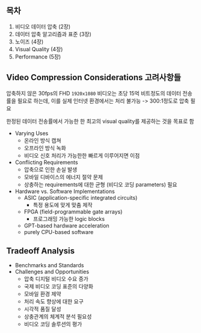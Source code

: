 ## 목차

1. 비디오 데이터 압축 (2장)
2. 데이터 압축 알고리즘과 표준 (3장)
3. 노이즈 (4장)
4. Visual Quality (4장)
5. Performance (5장)

## Video Compression Considerations 고려사항들

압축하지 않은 30fps의 FHD `1920x1080` 비디오는 초당 15억 비트정도의 데이터 전송률을 필요로 하는데, 이를 실제 인터넷 환경에서는 처리 불가능 -> 300:1정도로 압축 필요

한정된 데이터 전송률에서 가능한 한 최고의 visual quality를 제공하는 것을 목표로 함

- Varying Uses
	- 온라인 방식 캡쳐
	- 오프라인 방식 녹화
	- 비디오 신호 처리가 가능한한 빠르게 이루어지면 이점
- Conflicting Requirements
	- 압축으로 인한 손실 발생
	- 모바일 디바이스의 에너지 절약 문제
	- 상충하는 requirements에 대한 균형 (비디오 코딩 parameters) 필요
- Hardware vs. Software Implementations
	- ASIC (application-specific integrated circuits)
		- 특정 용도에 맞게 맞춤 제작
	- FPGA (field-programmable gate arrays)
		- 프로그래밍 가능한 logic blocks
	- GPT-based hardware acceleration
	- purely CPU-based software


## Tradeoff Analysis

- Benchmarks and Standards
- Challenges and Opportunities
	- 압축 디지털 비디오 수요 증가
	- 국제 비디오 코딩 표준의 다양화
	- 모바일 환경 제약
	- 처리 속도 향상에 대한 요구
	- 시각적 품질 달성
	- 상충관계의 체계적 분석 필요성
	- 비디오 코딩 솔루션의 평가

